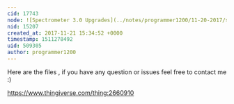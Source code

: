 ```yaml
---
cid: 17743
node: ![Spectrometer 3.0 Upgrades](../notes/programmer1200/11-20-2017/spectrometer-3-0-upgrades)
nid: 15207
created_at: 2017-11-21 15:34:52 +0000
timestamp: 1511278492
uid: 509305
author: programmer1200
---
```


Here are the files , if you have any question or issues feel free to contact me :)

https://www.thingiverse.com/thing:2660910